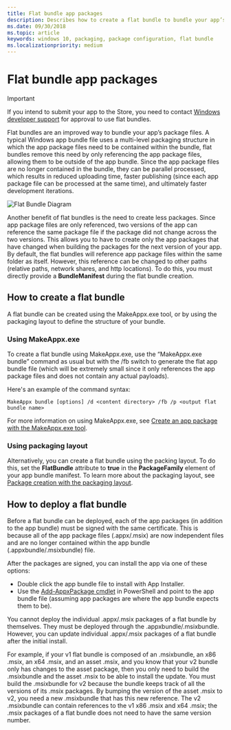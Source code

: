 ```yaml
---
title: Flat bundle app packages
description: Describes how to create a flat bundle to bundle your app’s .appx package files with references to app packages.
ms.date: 09/30/2018
ms.topic: article
keywords: windows 10, packaging, package configuration, flat bundle
ms.localizationpriority: medium
---
```

# Flat bundle app packages 

> [!IMPORTANT]
> If you intend to submit your app to the Store, you need to contact [Windows developer support](https://developer.microsoft.com/windows/support) for approval to use flat bundles.

Flat bundles are an improved way to bundle your app’s package files. A typical Windows app bundle file uses a multi-level packaging structure in which the app package files need to be contained within the bundle, flat bundles remove this need by only referencing the app package files, allowing them to be outside of the app bundle. Since the app package files are no longer contained in the bundle, they can be parallel processed, which results in reduced uploading time, faster publishing (since each app package file can be processed at the same time), and ultimately faster development iterations.

![Flat Bundle Diagram](images/bundle-combined.png)

Another benefit of flat bundles is the need to create less packages. Since app package files are only referenced, two versions of the app can reference the same package file if the package did not change across the two versions. This allows you to have to create only the app packages that have changed when building the packages for the next version of your app.
By default, the flat bundles will reference app package files within the same folder as itself. However, this reference can be changed to other paths (relative paths, network shares, and http locations). To do this, you must directly provide a **BundleManifest** during the flat bundle creation. 

## How to create a flat bundle

A flat bundle can be created using the MakeAppx.exe tool, or by using the packaging layout to define the structure of your bundle.

### Using MakeAppx.exe
To create a flat bundle using MakeAppx.exe, use the “MakeAppx.exe bundle” command as usual but with the /fb switch to generate the flat app bundle file (which will be extremely small since it only references the app package files and does not contain any actual payloads). 

Here's an example of the command syntax:

```syntax
MakeAppx bundle [options] /d <content directory> /fb /p <output flat bundle name>
```

For more information on using MakeAppx.exe, see [Create an app package with the MakeAppx.exe tool](https://docs.microsoft.com/windows/uwp/packaging/create-app-package-with-makeappx-tool).

### Using packaging layout
Alternatively, you can create a flat bundle using the packing layout. To do this, set the **FlatBundle** attribute to **true** in the **PackageFamily** element of your app bundle manifest. To learn more about the packaging layout, see [Package creation with the packaging layout](packaging-layout.md).

## How to deploy a flat bundle 
Before a flat bundle can be deployed, each of the app packages (in addition to the app bundle) must be signed with the same certificate. This is because all of the app package files (.appx/.msix) are now independent files and are no longer contained within the app bundle (.appxbundle/.msixbundle) file. 

After the packages are signed, you can install the app via one of these options:
* Double click the app bundle file to install with App Installer.
* Use the [Add-AppxPackage cmdlet](https://docs.microsoft.com/powershell/module/appx/add-appxpackage?view=win10-ps) in PowerShell and point to the app bundle file (assuming app packages are where the app bundle expects them to be). 

You cannot deploy the individual .appx/.msix packages of a flat bundle by themselves. They must be deployed through the .appxbundle/.msixbundle. However, you can update individual .appx/.msix packages of a flat bundle after the initial install. 

For example, if your v1 flat bundle is composed of an .msixbundle, an x86 .msix, an x64 .msix, and an asset .msix, and you know that your v2 bundle only has changes to the asset package, then you only need to build the .msixbundle and the asset .msix to be able to install the update. You must build the .msixbundle for v2 because the bundle keeps track of all the versions of its .msix packages. By bumping the version of the asset .msix to v2, you need a new .msixbundle that has this new reference. The v2 .msixbundle can contain references to the v1 x86 .msix and x64 .msix; the .msix packages of a flat bundle does not need to have the same version number.  
